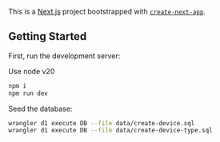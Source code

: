 This is a [Next.js](https://nextjs.org) project bootstrapped with [`create-next-app`](https://nextjs.org/docs/app/api-reference/cli/create-next-app).

## Getting Started

First, run the development server:

Use node v20

```bash
npm i
npm run dev
```

Seed the database:

```bash
wrangler d1 execute DB --file data/create-device.sql
wrangler d1 execute DB --file data/create-device-type.sql
```

